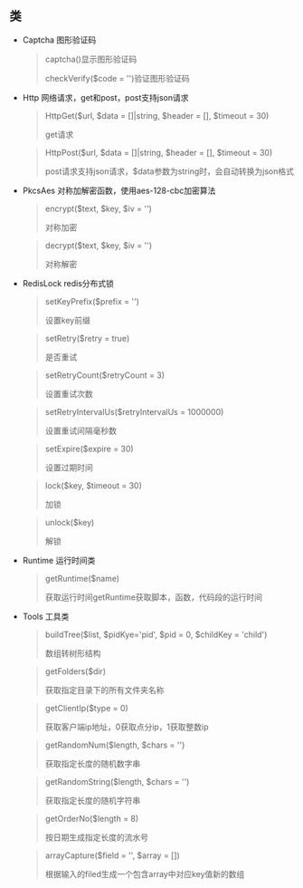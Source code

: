 ## 类

* Captcha   图形验证码
  > captcha()显示图形验证码
  > 
  > checkVerify($code = '')验证图形验证码

* Http    网络请求，get和post，post支持json请求
  > HttpGet($url, $data = []|string, $header = [], $timeout = 30)
  > 
  > get请求

  > HttpPost($url, $data = []|string, $header = [], $timeout = 30)
  >
  > post请求支持json请求，$data参数为string时，会自动转换为json格式

* PkcsAes    对称加解密函数，使用aes-128-cbc加密算法
  > encrypt($text, $key, $iv = '')
  > 
  > 对称加密

  > decrypt($text, $key, $iv = '')
  > 
  > 对称解密
  
* RedisLock    redis分布式锁
  > setKeyPrefix($prefix = '')
  > 
  > 设置key前缀
  
  > setRetry($retry = true)
  > 
  > 是否重试
  
  > setRetryCount($retryCount = 3)
  > 
  > 设置重试次数

  > setRetryIntervalUs($retryIntervalUs = 1000000)
  > 
  > 设置重试间隔毫秒数

  > setExpire($expire = 30)
  > 
  > 设置过期时间
  
  > lock($key, $timeout = 30)
  > 
  > 加锁

  > unlock($key)
  > 
  > 解锁

* Runtime    运行时间类
  > getRuntime($name)
  > 
  > 获取运行时间getRuntime获取脚本，函数，代码段的运行时间
* Tools    工具类
  > buildTree($list, $pidKye='pid', $pid = 0, $childKey = 'child')
  > 
  > 数组转树形结构

  > getFolders($dir)
  >
  > 获取指定目录下的所有文件夹名称

  > getClientIp($type = 0)  
  > 
  > 获取客户端ip地址，0获取点分ip，1获取整数ip

  > getRandomNum($length, $chars = '')  
  > 
  > 获取指定长度的随机数字串

  > getRandomString($length, $chars = '')  
  > 
  > 获取指定长度的随机字符串

  > getOrderNo($length = 8) 
  > 
  > 按日期生成指定长度的流水号

  > arrayCapture($field = '', $array = [])  
  > 
  > 根据输入的filed生成一个包含array中对应key值新的数组